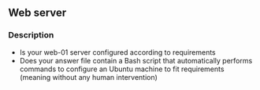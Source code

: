 ## Web server

### Description

- Is your web-01 server configured according to requirements
- Does your answer file contain a Bash script that automatically performs commands to configure an Ubuntu machine to fit requirements (meaning without any human intervention)
